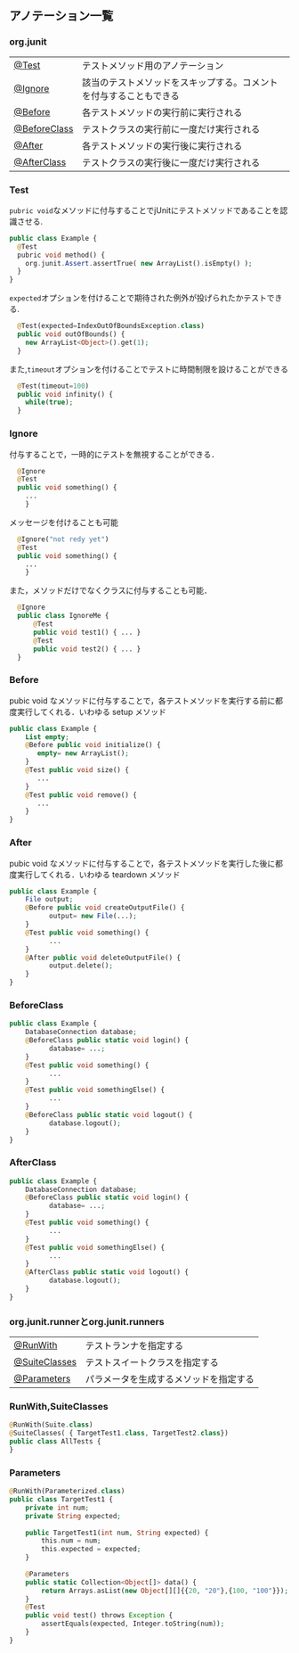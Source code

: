 ## アノテーション一覧

### org.junit
|||
|-----|------|
|[@Test]()|テストメソッド用のアノテーション|
|[@Ignore]()|該当のテストメソッドをスキップする。コメントを付与することもできる|
|[@Before]()|各テストメソッドの実行前に実行される|
|[@BeforeClass]()|テストクラスの実行前に一度だけ実行される|
|[@After]()|各テストメソッドの実行後に実行される|
|[@AfterClass]()|テストクラスの実行後に一度だけ実行される|

### Test

`pubric void`なメソッドに付与することでjUnitにテストメソッドであることを認識させる.  
```php
public class Example {
  @Test
  pubric void method() {
    org.junit.Assert.assertTrue( new ArrayList().isEmpty() );
  }
}  
```
`expected`オプションを付けることで期待された例外が投げられたかテストできる.
```php
  @Test(expected=IndexOutOfBoundsException.class)
  public void outOfBounds() {
    new ArrayList<Object>().get(1);
  }
```
また,`timeout`オプションを付けることでテストに時間制限を設けることができる
```php
  @Test(timeout=100)
  public void infinity() {
    while(true);
  }
```

### Ignore

付与することで，一時的にテストを無視することができる．
```php
  @Ignore
  @Test
  public void something() {
    ...
    }
```

メッセージを付けることも可能
```php
  @Ignore("not redy yet")
  @Test
  public void something() {
    ...
    }
```
また，メソッドだけでなくクラスに付与することも可能．
```php
  @Ignore
  public class IgnoreMe {
      @Test
      public void test1() { ... }
      @Test
      public void test2() { ... }
  }

```
### Before
pubic void なメソッドに付与することで，各テストメソッドを実行する前に都度実行してくれる．いわゆる setup メソッド
```php
public class Example {
    List empty;
    @Before public void initialize() {
       empty= new ArrayList();
    }
    @Test public void size() {
       ...
    }
    @Test public void remove() {
       ...
    }
}
```
### After
pubic void なメソッドに付与することで，各テストメソッドを実行した後に都度実行してくれる．いわゆる teardown メソッド
```php
public class Example {
    File output;
    @Before public void createOutputFile() {
          output= new File(...);
    }
    @Test public void something() {
          ...
    }
    @After public void deleteOutputFile() {
          output.delete();
    }
}
```
### BeforeClass
```php
public class Example {
    DatabaseConnection database;
    @BeforeClass public static void login() {
          database= ...;
    }
    @Test public void something() {
          ...
    }
    @Test public void somethingElse() {
          ...
    }
    @BeforeClass public static void logout() {
          database.logout();
    }
}
```
### AfterClass
```php
public class Example {
    DatabaseConnection database;
    @BeforeClass public static void login() {
          database= ...;
    }
    @Test public void something() {
          ...
    }
    @Test public void somethingElse() {
          ...
    }
    @AfterClass public static void logout() {
          database.logout();
    }
}
```
### org.junit.runnerとorg.junit.runners
|||
|---|---|
|[@RunWith]()|テストランナを指定する|
|[@SuiteClasses]()|テストスイートクラスを指定する|
|[@Parameters]()|パラメータを生成するメソッドを指定する|

### RunWith,SuiteClasses
```php
@RunWith(Suite.class)
@SuiteClasses( { TargetTest1.class, TargetTest2.class})
public class AllTests {
}
```
### Parameters
```php
@RunWith(Parameterized.class)
public class TargetTest1 {
    private int num;
    private String expected;
    
    public TargetTest1(int num, String expected) {
        this.num = num;
        this.expected = expected;
    }
    
    @Parameters
    public static Collection<Object[]> data() {
        return Arrays.asList(new Object[][]{{20, "20"},{100, "100"}});
    }
    @Test
    public void test() throws Exception {
        assertEquals(expected, Integer.toString(num));
    }
}
```

